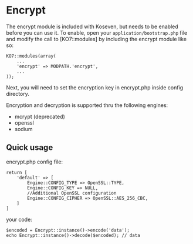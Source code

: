 # Encrypt 

The encrypt module is included with Koseven, but needs to be enabled before you can use it. To enable, open your `application/bootstrap.php` file and modify the call to [KO7::modules] by including the encrypt module like so:

    KO7::modules(array(
        ...
        'encrypt' => MODPATH.'encrypt',
        ...
    ));

Next, you will need to set the encryption key in encrypt.php inside config directory.

Encryption and decryption is supported thru the following engines:

- mcrypt (deprecated)
- openssl
- sodium

## Quick usage

encrypt.php config file:

    return [
        'default' => [
            Engine::CONFIG_TYPE => OpenSSL::TYPE,
            Engine::CONFIG_KEY => NULL,
            //Additional OpenSSL configuration
            Engine::CONFIG_CIPHER => OpenSSL::AES_256_CBC,
        ]
    ]

your code:

    $encoded = Encrypt::instance()->encode('data');
    echo Encrypt::instance()->decode($encoded); // data
